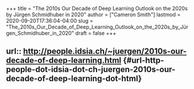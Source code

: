 +++
title = "The 2010s Our Decade of Deep Learning Outlook on the 2020s by Jürgen Schmidhuber in 2020"
author = ["Cameron Smith"]
lastmod = 2020-09-20T17:36:04-04:00
slug = "The_2010s_Our_Decade_of_Deep_Learning_Outlook_on_the_2020s_by_Jürgen_Schmidhuber_in_2020"
draft = false
+++

## url:: <http://people.idsia.ch/~juergen/2010s-our-decade-of-deep-learning.html> {#url-http-people-dot-idsia-dot-ch-juergen-2010s-our-decade-of-deep-learning-dot-html}
